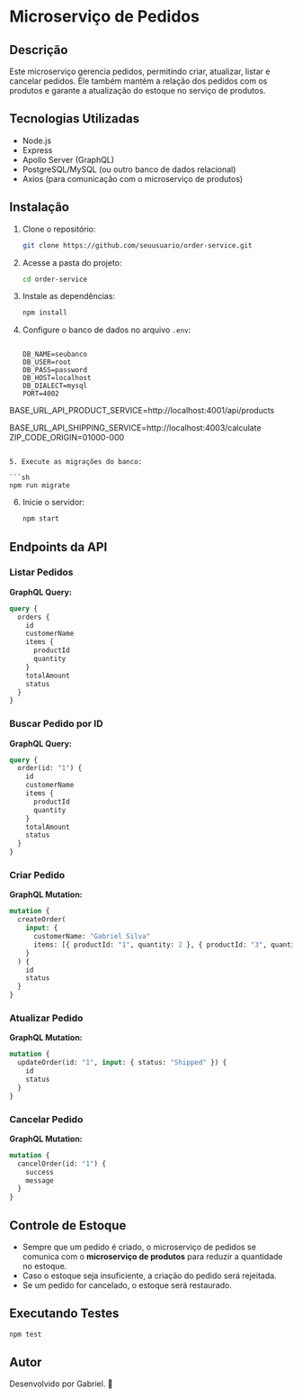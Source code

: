 # Microserviço de Pedidos

## Descrição

Este microserviço gerencia pedidos, permitindo criar, atualizar, listar e cancelar pedidos. Ele também mantém a relação dos pedidos com os produtos e garante a atualização do estoque no serviço de produtos.

## Tecnologias Utilizadas

- Node.js
- Express
- Apollo Server (GraphQL)
- PostgreSQL/MySQL (ou outro banco de dados relacional)
- Axios (para comunicação com o microserviço de produtos)

## Instalação

1. Clone o repositório:

   ```sh
   git clone https://github.com/seuusuario/order-service.git
   ```

2. Acesse a pasta do projeto:

   ```sh
   cd order-service
   ```

3. Instale as dependências:

   ```sh
   npm install
   ```

4. Configure o banco de dados no arquivo `.env`:

   ```env

   DB_NAME=seubanco
   DB_USER=root
   DB_PASS=password
   DB_HOST=localhost
   DB_DIALECT=mysql
   PORT=4002
   ```

BASE_URL_API_PRODUCT_SERVICE=http://localhost:4001/api/products

BASE_URL_API_SHIPPING_SERVICE=http://localhost:4003/calculate
ZIP_CODE_ORIGIN=01000-000

````

5. Execute as migrações do banco:

```sh
npm run migrate
````

6. Inicie o servidor:
   ```sh
   npm start
   ```

## Endpoints da API

### **Listar Pedidos**

**GraphQL Query:**

```graphql
query {
  orders {
    id
    customerName
    items {
      productId
      quantity
    }
    totalAmount
    status
  }
}
```

### **Buscar Pedido por ID**

**GraphQL Query:**

```graphql
query {
  order(id: "1") {
    id
    customerName
    items {
      productId
      quantity
    }
    totalAmount
    status
  }
}
```

### **Criar Pedido**

**GraphQL Mutation:**

```graphql
mutation {
  createOrder(
    input: {
      customerName: "Gabriel Silva"
      items: [{ productId: "1", quantity: 2 }, { productId: "3", quantity: 1 }]
    }
  ) {
    id
    status
  }
}
```

### **Atualizar Pedido**

**GraphQL Mutation:**

```graphql
mutation {
  updateOrder(id: "1", input: { status: "Shipped" }) {
    id
    status
  }
}
```

### **Cancelar Pedido**

**GraphQL Mutation:**

```graphql
mutation {
  cancelOrder(id: "1") {
    success
    message
  }
}
```

## Controle de Estoque

- Sempre que um pedido é criado, o microserviço de pedidos se comunica com o **microserviço de produtos** para reduzir a quantidade no estoque.
- Caso o estoque seja insuficiente, a criação do pedido será rejeitada.
- Se um pedido for cancelado, o estoque será restaurado.

## Executando Testes

```sh
npm test
```

## Autor

Desenvolvido por Gabriel. 🚀
